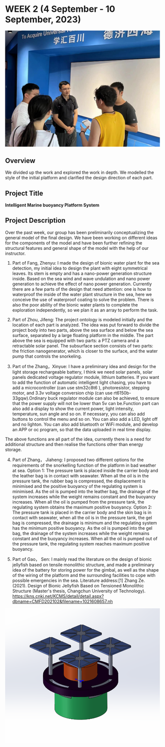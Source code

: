 # WEEK 2 (4 September - 10 September, 2023)
![Picture](https://github.com/SCi-winner/SCI.github.io/blob/main/img/Team%20discussion.jpg?raw=true)
## Overview
  We divided up the work and explored the work in depth. We modelled the style of the initial platform and clarified the design direction of each part.

## Project Title
**Intelligent Marine buoyancy Platform System**

## Project Description
Over the past week, our group has been preliminarily conceptualizing the general model of the final design. 
We have been working on different ideas for the components of the model and have been further refining the 
structural features and general shape of the model with the help of our instructor.

1. Part of Fang, Zhenyu: I made the design of bionic water plant for the sea detection, my initial idea to 
design the plant with eight symmetrical leaves. Its stem is empty and has a nano-power generation structure 
inside. Based on the sea wind and wave undulation and nano power generation to achieve the effect of nano power 
generation. Currently there are a few parts of the design that need attention: one is how to waterproof the 
inside of the water plant structure in the sea, here we conceive the use of waterproof coating to solve the 
problem. There is also the poor ability of the bionic water plants to complete the exploration independently, 
so we plan it as an array to perform the task.


2. Part of Zhou, Jifeng: The project ontology is modeled initially and the location of each part is analyzed.
The idea was put forward to divide the project body into two parts, above the sea surface and below the sea 
surface, separated by a large floating platform in the middle. The part above the sea is equipped with two parts:
a PTZ camera and a retractable solar panel. The subsurface section consists of two parts: the friction nanogenerator,
which is closer to the surface, and the water pump that controls the snorkeling.


3. Part of the Zhang，Xinyue: I have a preliminary idea and design for the light storage rechargeable battery, 
I think we need solar panels, solar panels dedicated voltage regulator module, lithium batteries. If you want to 
add the function of automatic intelligent light chasing, you have to add a microcontroller (can use stm32c8t6 ), 
photoresistor, stepping motor, and 3.3v voltage conversion chip (can use rt6150b-33gqw).Ordinary buck regulator
module can also be achieved, to ensure that the power supply will not be lower than 5v can be.Function part can 
also add a display to show the current power, light intensity, temperature, sun angle and so on. If necessary,
you can also add buttons to control the menu and so on. You can also add a LED, light off and no lighton. You can
also add bluetooth or WiFi module, and develop an APP or oc program, so that the data uploaded in real time display.

  The above functions are all part of the idea, currently there is a need for additional structure and then realise
the functions other than energy storage.

4. Part of Zhang， Jiaheng: I proposed two different options for the requirements of the snorkelling function of 
the platform in bad weather at sea. Option 1: The pressure tank is placed inside the carrier body and the leather
bag is in contact with seawater. When all the oil is in the pressure tank, the rubber bag is compressed, the
displacement is minimised and the positive buoyancy of the regulating system is minimised. As the oil is pumped
into the leather bag, the drainage of the system increases while the weight remains constant and the buoyancy 
increases. When all the oil is pumped from the pressure tank, the regulating system obtains the maximum positive
buoyancy. Option 2: The pressure tank is placed in the carrier body and the skin bag is in contact with seawater,
when all the oil is in the pressure tank, the gel bag is compressed, the drainage is minimum and the regulating
system has the minimum positive buoyancy. As the oil is pumped into the gel bag, the drainage of the system increases
while the weight remains constant and the buoyancy increases. When all the oil is pumped out of the pressure tank, 
the regulating system reaches maximum positive buoyancy.

5. Part of Gao， Sen: I mainly read the literature on the design of bionic jellyfish based on tensile monolithic
structure, and made a preliminary idea of the battery for storing power for the gimbal, as well as the shape of
the wiring of the platform and the surrounding facilities to cope with possible emergencies in the sea.
Literature address:[1] Zhang Ze. (2021). Design of Bionic Jellyfish Based on Tensioned Monolithic Structure 
(Master's thesis, Changchun University of Technology).
https://kns.cnki.net/KCMS/detail/detail.aspx?dbname=CMFD202102&filename=1021608657.nh

![Picture](https://github.com/SCi-winner/SCI.github.io/blob/main/img/Preliminary%20model%20of%20the%20head.png?raw=true)
